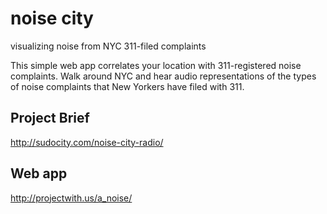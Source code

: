 # noise city
visualizing noise from NYC 311-filed complaints

This simple web app correlates your location with 311-registered noise complaints.  Walk around NYC and hear audio representations of the types of noise complaints that New Yorkers have filed with 311.

## Project Brief
http://sudocity.com/noise-city-radio/

## Web app
http://projectwith.us/a_noise/
